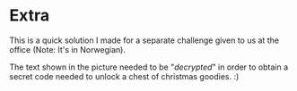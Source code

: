 # Extra

This is a quick solution I made for a separate challenge given to us at the office (Note: It's in Norwegian).

The text shown in the picture needed to be "*decrypted*" in order to obtain a secret code needed to unlock a chest of christmas goodies. :)
